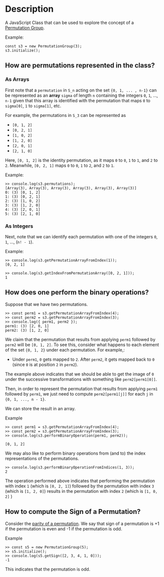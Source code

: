 # Description

A JavaScript Class that can be used to explore the concept of a [Permutation Group](https://en.wikipedia.org/wiki/Permutation_group).

Example:

```
const s3 = new PermutationGroup(3);
s3.initialize();
```

## How are permutations represented in the class?

### As Arrays

First note that a `permutation` in `S_n` acting on the set `{0, 1, ... , n-1}` can be represented as an **array** `sigma` of length `n` containing the integers `0`, `1`, ..., `n-1` given that this array is identified with the permutation that maps `0` to `sigma[0]`, `1` to `sigma[1]`, etc.

For example, the permutations in `S_3` can be represented as

- `[0, 1, 2]`
- `[0, 2, 1]`
- `[1, 0, 2]`
- `[1, 2, 0]`
- `[2, 0, 1]`
- `[2, 1, 0]`

Here, `[0, 1, 2]` is the identity permutation, as it maps `0` to `0`, `1` to `1`, and `2` to `2`. Meanwhile, `[0, 2, 1]` maps `0` to `0`, `1` to `2`, and `2` to `1`.

Example:

```
>> console.log(s3.permutations);
[Array(3), Array(3), Array(3), Array(3), Array(3), Array(3)]
0: (3) [0, 1, 2]
1: (3) [0, 2, 1]
2: (3) [1, 0, 2]
3: (3) [1, 2, 0]
4: (3) [2, 0, 1]
5: (3) [2, 1, 0]
```

### As Integers

Next, note that we can identify each permutation with one of the integers `0`, `1`, ..., (`n! - 1`).

Example:

```
>> console.log(s3.getPermutationArrayFromIndex(1));
[0, 2, 1]

>> console.log(s3.getIndexFromPermutationArray([0, 2, 1]));
1
```

## How does one perform the binary operations?

Suppose that we have two permutations.

```
>> const perm1 = s3.getPermutationArrayFromIndex(4);
>> const perm2 = s3.getPermutationArrayFromIndex(3);
>> console.log({ perm1, perm2 });
perm1: (3) [2, 0, 1]
perm2: (3) [1, 2, 0]
```

We claim that the permutation that results from applying `perm1` followed by `perm2` will be `[0, 1, 2]`. To see this, consider what happens to each element of the set `{0, 1, 2}` under each permutation. For example,:

- Under `perm1`, `0` gets mapped to `2`. After `perm2`, it gets mapped back to `0` (since `0` is at position `2` in `perm2`).

The example above indicates that we should be able to get the image of `0` under the successive transformations with something like `perm2[perm1[0]]`.

Then, in order to represent the permutation that results from applying `perm1` followed by `perm1`, we just need to compute `perm2[perm1[j]]` for each `j` in `{0, 1, ..., n - 1}`.

We can store the result in an array.

Example

```
>> const perm1 = s3.getPermutationArrayFromIndex(4);
>> const perm2 = s3.getPermutationArrayFromIndex(3);
>> console.log(s3.performBinaryOperation(perm1, perm2));

[0, 1, 2]
```

We may also like to perform binary operations from (and to) the index representations of the permutations.

```
>> console.log(s3.performBinaryOperationFromIndices(1, 3));
2
```

The operation performed above indicates that performing the permutation with index `1` (which is `[0, 2, 1]`) followed by the permutation with index `3` (which is `[1, 2, 0]`) results in the permutation with index `2` (which is `[1, 0, 2]` )

## How to compute the Sign of a Permutation?

Consider the [parity of a permutation](https://en.wikipedia.org/wiki/Parity_of_a_permutation). We say that sign of a permutation is +1 if the permutation is even and -1 if the permutation is odd.

Example

```
>> const s5 = new PermutationGroup(5);
>> s5.initialize();
>> console.log(s5.getSign([2, 3, 4, 1, 0]));
-1
```

This indicates that the permutation is odd.
